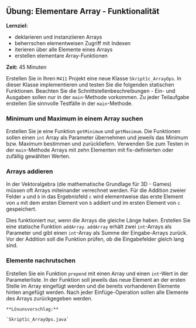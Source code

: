 ## Übung: Elementare Array - Funktionalität

**Lernziel:**

* deklarieren und instanziieren Arrays
* beherrschen elementweisen Zugriff mit Indexen
* iterieren über alle Elemente eines Arrays
* erstellen elementare Array-Funktionen 


**Zeit:** 45 Minuten

Erstellen Sie in Ihren `M411` Projekt eine neue Klasse `Skript1c_ArrayOps`. In dieser Klasse implementieren und testen Sie die folgenden statischen Funktionen. Beachten Sie die Schnittstellenbeschreibungen - Ein- und Ausgaben sollen nur in der `main`-Methode vorkommen. Zu jeder Teilaufgabe erstellen Sie sinnvolle Testfälle in der `main`-Methode.

### Minimum und Maximum in einem Array suchen

Erstellen Sie je eine Funktion `getMinimum` und `getMaximum`. Die Funktionen sollen einen `int` Array als Parameter übernehmen und jeweils das Minimum bzw. Maximum bestimmen und zurückliefern. Verwenden Sie zum Testen in der `main`-Methode Arrays mit zehn Elementen mit fix-definierten oder zufällig gewählten Werten.

### Arrays addieren

In der Vektoralgebra (die mathematische Grundlage für 3D - Games) müssen oft Arrays miteinander verrechnet werden. Für die Addition zweier Felder `a` und `b` in das Ergebnisfeld `c` wird elementweise das erste Element von `a` mit dem ersten Element von `b` addiert und im ersten Element von `c` gespeichert. 

Dies funktioniert nur, wenn die Arrays die gleiche Länge haben.
Erstellen Sie eine statische Funktion `addArray`. `addArray` erhält zwei `int`-Arrays als Parameter und gibt einen `int`-Array als Summe der Eingabe-Arrays zurück. Vor der Addition soll die Funktion prüfen, ob die Eingabefelder gleich lang sind. 


### Elemente nachrutschen

Erstellen Sie ein Funktion `prepend` mit einen Array und einen `int`-Wert in der Parameterliste. In der Funktion
soll jeweils das neue Element an der ersten Stelle im Array eingefügt
werden und die bereits vorhandenen Elemente hinten angefügt werden. Nach
jeder Einfüge-Operation sollen alle Elemente des Arrays zurückgegeben werden.

	**Lösunsvorschlag:**
	
	`Skript1c_ArrayOps.java`
